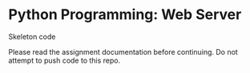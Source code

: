 # Python Programming: Web Server
Skeleton code


Please read the assignment documentation before continuing. Do not attempt to push code to this repo. 
